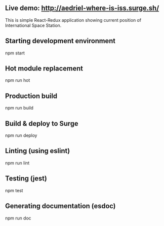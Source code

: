 ## Live demo: http://aedriel-where-is-iss.surge.sh/

This is simple React-Redux application showing current position of International Space Station.

## Starting development environment
npm start

## Hot module replacement
npm run hot

## Production build
npm run build

## Build & deploy to Surge
npm run deploy

## Linting (using eslint)
npm run lint

## Testing (jest)
npm test

## Generating documentation (esdoc)
npm run doc
